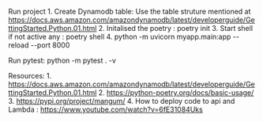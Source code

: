 
Run project
    1. Create Dynamodb table:  Use the table struture mentioned at https://docs.aws.amazon.com/amazondynamodb/latest/developerguide/GettingStarted.Python.01.html
    2. Initalised the poetry : poetry init
    3. Start shell if not active any :  poetry shell
    4. python -m  uvicorn myapp.main:app --reload --port 8000

Run pytest:
    python -m pytest . -v

Resources:
    1. https://docs.aws.amazon.com/amazondynamodb/latest/developerguide/GettingStarted.Python.01.html
    2. https://python-poetry.org/docs/basic-usage/
    3. https://pypi.org/project/mangum/
    4. How to deploy code to api and Lambda : https://www.youtube.com/watch?v=6fE31084Uks


